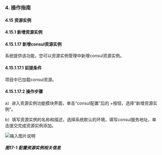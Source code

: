 ### 4. 操作指南

#### 4.15 资源实例

#### 4.15.1 新增资源实例

#### 4.15.1.17 新增consul资源实例

系统提供该功能，您可以资源实例管理中新增consul资源实例。

#### 4.15.1.17.1 前提条件

项目中已加载consul资源。

#### 4.15.1.17.2 操作步骤

a）进入资源实例功能模块界面，单击“consul配置”后的 +按钮，选择“新增资源实例”。

b）填写资源实例的名称和描述，选择系统默认的环境，填写consul服务地址，单击提交完成资源实例添加。

![输入图片说明](../../../../../images/SoFlu%EF%BC%88%E5%90%8E%E7%AB%AF%EF%BC%89%E5%BC%80%E5%8F%91%E5%B9%B3%E5%8F%B0/1.%20%E6%9C%80%E6%96%B0%E7%89%88%E6%9C%AC%20-%20%E6%9B%B4%E6%96%B0%E6%97%A5%E6%9C%9F%20-%202022.10.08/4.%20%E6%93%8D%E4%BD%9C%E6%8C%87%E5%8D%97/15.%20%E8%B5%84%E6%BA%90%E5%AE%9E%E4%BE%8B/1.%20%E6%96%B0%E5%A2%9E%E8%B5%84%E6%BA%90%E5%AE%9E%E4%BE%8B/17-1.png)

##### 图17-1 配置资源实例相关信息
